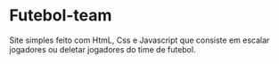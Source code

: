 # Futebol-team
Site simples feito com HtmL, Css e Javascript que consiste em escalar jogadores ou deletar jogadores do time de futebol. 
